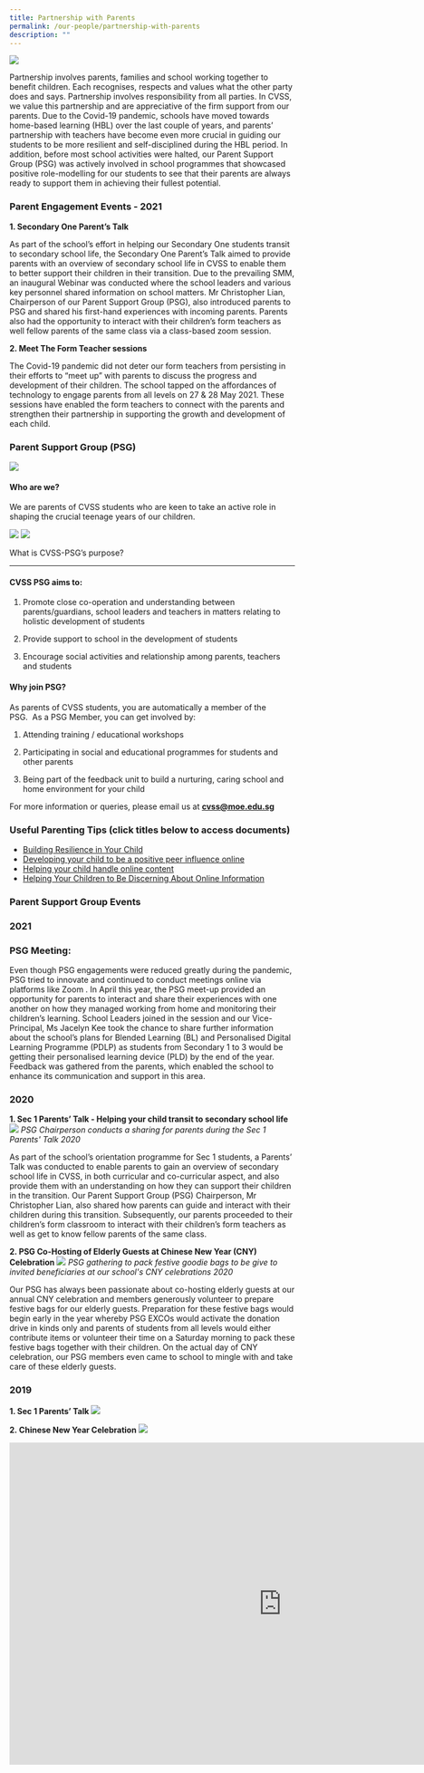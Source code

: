 ```yaml
---
title: Partnership with Parents
permalink: /our-people/partnership-with-parents
description: ""
---
```

![](/images/Partnership%20with%20Parents_2021_Picture%201.jpg)

Partnership involves parents, families and school working together to benefit children. Each recognises, respects and values what the other party does and says. Partnership involves responsibility from all parties. In CVSS, we value this partnership and are appreciative of the firm support from our parents. Due to the Covid-19 pandemic, schools have moved towards home-based learning (HBL) over the last couple of years, and parents’ partnership with teachers have become even more crucial in guiding our students to be more resilient and self-disciplined during the HBL period. In addition, before most school activities were halted, our Parent Support Group (PSG) was actively involved in school programmes that showcased positive role-modelling for our students to see that their parents are always ready to support them in achieving their fullest potential.  

### Parent Engagement Events - 2021

**1. Secondary One Parent’s Talk**  

As part of the school’s effort in helping our Secondary One students transit to secondary school life, the Secondary One Parent’s Talk aimed to provide parents with an overview of secondary school life in CVSS to enable them to better support their children in their transition. Due to the prevailing SMM, an inaugural Webinar was conducted where the school leaders and various key personnel shared information on school matters. Mr Christopher Lian, Chairperson of our Parent Support Group (PSG), also introduced parents to PSG and shared his first-hand experiences with incoming parents. Parents also had the opportunity to interact with their children’s form teachers as well fellow parents of the same class via a class-based zoom session.

  

**2. Meet The Form Teacher sessions**  

The Covid-19 pandemic did not deter our form teachers from persisting in their efforts to “meet up” with parents to discuss the progress and development of their children. The school tapped on the affordances of technology to engage parents from all levels on 27 &amp; 28 May 2021. These sessions have enabled the form teachers to connect with the parents and strengthen their partnership in supporting the growth and development of each child.

### Parent Support Group (PSG)
![](/images/PSG_Picture%201.jpg)

#### Who are we?

We are parents of CVSS students who are keen to take an active role in shaping the crucial teenage years of our children.&nbsp;

![](/images/PSG%20Exco2021_1.png)
![](/images/PSG%20Exco2021_2.png)

What is CVSS-PSG’s purpose?  



----------------------------------

#### CVSS PSG aims to:&nbsp;

1. Promote close co-operation and understanding between parents/guardians, school leaders and teachers in matters relating to holistic development of students&nbsp;

2. Provide support to school in the development of students&nbsp;

3. Encourage social activities and relationship among parents, teachers and students

  

#### Why join PSG?

As parents of CVSS students, you are automatically a member of the PSG.&nbsp;&nbsp;As a PSG Member, you can get involved by:&nbsp;

1. Attending training / educational workshops

2. Participating in social and educational programmes for students and other parents&nbsp;

3. Being part of the feedback unit to build a nurturing, caring school and home environment for your child&nbsp;

For more information or queries, please email us at **cvss@moe.edu.sg**

  

### Useful Parenting Tips&nbsp;(click&nbsp;titles&nbsp;below to access documents)

* [Building Resilience in Your Child](/files/(1)%20Building%20Resilience%20in%20Your%20Child_2019.pdf)
* [Developing your child to be a positive peer influence online](/files/(2)%20DEVELOPING%20YOUR%20CHILD%20TO%20BE%20A%20POSITIVE%20PEER%20INFLUENCE%20ONLINE_2019.pdf)
* [Helping your child handle online content](/files/(3)%20HELPING%20YOUR%20CHILD%20HANDLE%20ONLINE%20CONTENT_2019.pdf)
* [Helping Your Children to Be Discerning About Online Information](/files/2019%20T2_Parents%20Tipsheet.pdf)

### Parent Support Group Events

### 2021
### PSG Meeting:

Even though PSG engagements were reduced greatly during the pandemic, PSG tried to innovate and continued to conduct meetings online via platforms like Zoom . In April this year, the PSG meet-up provided an opportunity for parents to interact and share their experiences with one another on how they managed working from home and monitoring their children’s learning. School Leaders joined in the session and our Vice-Principal, Ms Jacelyn Kee took the chance to share further information about the school’s plans for Blended Learning (BL) and Personalised Digital Learning Programme (PDLP) as students from Secondary 1 to 3 would be getting their personalised learning device (PLD) by the end of the year. Feedback was gathered from the parents, which enabled the school to enhance its communication and support in this area.

  

### 2020
**1. Sec 1 Parents’ Talk - Helping your child transit to secondary school life**
![](/images/PSG%20Chairperson%20sharing%20during%20Sec%201%20Parents%20Talk.jpg)
*PSG Chairperson conducts a sharing for parents during the Sec 1 Parents' Talk 2020*

As part of the school’s orientation programme for Sec 1 students, a Parents’ Talk was conducted to enable parents to gain an overview of secondary school life in CVSS, in both curricular and co-curricular aspect, and also provide them with an understanding on how they can support their children in the transition. Our Parent Support Group (PSG) Chairperson, Mr Christopher Lian, also shared how parents can guide and interact with their children during this transition. Subsequently, our parents proceeded to their children’s form classroom to interact with their children’s form teachers as well as get to know fellow parents of the same class.

  

**2. PSG Co-Hosting of Elderly Guests at Chinese New Year (CNY) Celebration**
![](/images/PSG%20gathering%20for%20festive%20bag%20packing.jpg)
*PSG gathering to pack festive goodie bags to be give to invited beneficiaries at our school's CNY celebrations 2020*

  

Our PSG has always been passionate about co-hosting elderly guests at our annual CNY celebration and members generously volunteer to prepare festive bags for our elderly guests. Preparation for these festive bags would begin early in the year whereby PSG EXCOs would activate the donation drive in kinds only and parents of students from all levels would either contribute items or volunteer their time on a Saturday morning to pack these festive bags together with their children. On the actual day of CNY celebration, our PSG members even came to school to mingle with and take care of these elderly guests.

### 2019

**1. Sec 1 Parents’ Talk**
![](/images/Sec%201%20PSG%20talks.png)

**2.&nbsp;Chinese New Year Celebration**
![](/images/PSG%20CNY.png)

<iframe allowfullscreen="true" height="569" width="960" frameborder="0" src="https://docs.google.com/presentation/d/e/2PACX-1vTAQoQTszvnzjI9kxaU-B6rYXw-_JOdH_3t8b59zXdzUVCbwIU4c5FGDqN1E_xjgy4mCy5g7jWQMpor/embed?start=true&amp;loop=true&amp;delayms=3000"></iframe>
